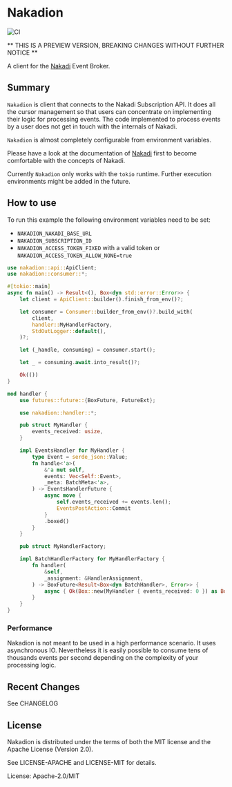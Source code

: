# Nakadion

![CI](https://github.com/chridou/nakadion/workflows/CI/badge.svg)

** THIS IS A PREVIEW VERSION, BREAKING CHANGES WITHOUT FURTHER NOTICE **

A client for the [Nakadi](http://nakadi.io) Event Broker.

## Summary

`Nakadion` is client that connects to the Nakadi Subscription API. It
does all the cursor management so that users can concentrate on
implementing their logic for processing events. The code implemented
to process events by a user does not get in touch with the internals of Nakadi.

`Nakadion` is almost completely configurable from environment variables.

Please have a look at the documentation of [Nakadi](http://nakadi.io)
first to become comfortable with the concepts of Nakadi.

Currently `Nakadion` only works with the `tokio` runtime. Further execution
environments might be added in the future.

## How to use

To run this example the following environment variables need to be set:

* `NAKADION_NAKADI_BASE_URL`
* `NAKADION_SUBSCRIPTION_ID`
* `NAKADION_ACCESS_TOKEN_FIXED` with a valid token or `NAKADION_ACCESS_TOKEN_ALLOW_NONE=true`

```rust
use nakadion::api::ApiClient;
use nakadion::consumer::*;

#[tokio::main]
async fn main() -> Result<(), Box<dyn std::error::Error>> {
    let client = ApiClient::builder().finish_from_env()?;

    let consumer = Consumer::builder_from_env()?.build_with(
        client,
        handler::MyHandlerFactory,
        StdOutLogger::default(),
    )?;

    let (_handle, consuming) = consumer.start();

    let _ = consuming.await.into_result()?;

    Ok(())
}

mod handler {
    use futures::future::{BoxFuture, FutureExt};

    use nakadion::handler::*;

    pub struct MyHandler {
        events_received: usize,
    }

    impl EventsHandler for MyHandler {
        type Event = serde_json::Value;
        fn handle<'a>(
            &'a mut self,
            events: Vec<Self::Event>,
            _meta: BatchMeta<'a>,
        ) -> EventsHandlerFuture {
            async move {
                self.events_received += events.len();
                EventsPostAction::Commit
            }
            .boxed()
        }
    }

    pub struct MyHandlerFactory;

    impl BatchHandlerFactory for MyHandlerFactory {
        fn handler(
            &self,
            _assignment: &HandlerAssignment,
        ) -> BoxFuture<Result<Box<dyn BatchHandler>, Error>> {
            async { Ok(Box::new(MyHandler { events_received: 0 }) as Box<_>) }.boxed()
        }
    }
}
```

### Performance
Nakadion is not meant to be used in a high performance scenario. It uses asynchronous IO.
Nevertheless it is easily possible to consume tens of thousands events per second depending
on the complexity of your processing logic.


## Recent Changes

See CHANGELOG

## License

Nakadion is distributed under the terms of both the MIT license and the Apache License (Version
2.0).

See LICENSE-APACHE and LICENSE-MIT for details.

License: Apache-2.0/MIT
